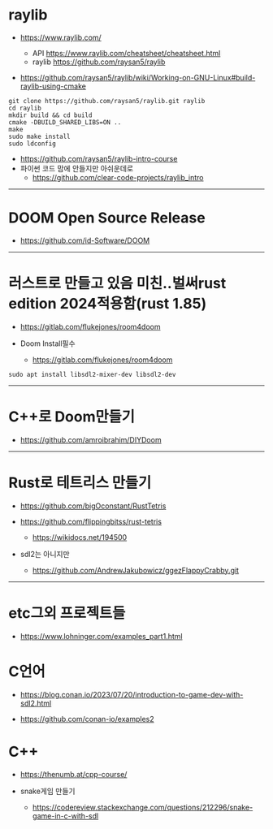 # raylib
- https://www.raylib.com/
  - API https://www.raylib.com/cheatsheet/cheatsheet.html
  - raylib https://github.com/raysan5/raylib

- https://github.com/raysan5/raylib/wiki/Working-on-GNU-Linux#build-raylib-using-cmake

```
git clone https://github.com/raysan5/raylib.git raylib
cd raylib
mkdir build && cd build
cmake -DBUILD_SHARED_LIBS=ON ..
make
sudo make install
sudo ldconfig
```

- https://github.com/raysan5/raylib-intro-course
- 파이썬 코드 맘에 안들지만 아쉬운데로
  - https://github.com/clear-code-projects/raylib_intro


<hr />

# DOOM Open Source Release 
- https://github.com/id-Software/DOOM

<hr />

# 러스트로 만들고 있음 미친..벌써rust edition 2024적용함(rust 1.85)
- https://gitlab.com/flukejones/room4doom


- Doom Install필수
  - https://gitlab.com/flukejones/room4doom 

```
sudo apt install libsdl2-mixer-dev libsdl2-dev
```

<hr />

# C++로 Doom만들기
- https://github.com/amroibrahim/DIYDoom

<hr />

# Rust로 테트리스 만들기
- https://github.com/bigOconstant/RustTetris
- https://github.com/flippingbitss/rust-tetris
  - https://wikidocs.net/194500

- sdl2는 아니지만
  - https://github.com/AndrewJakubowicz/ggezFlappyCrabby.git

<hr />

# etc그외 프로젝트들

- https://www.lohninger.com/examples_part1.html


# C언어
- https://blog.conan.io/2023/07/20/introduction-to-game-dev-with-sdl2.html

- https://github.com/conan-io/examples2

# C++
- https://thenumb.at/cpp-course/

- snake게임 만들기
  - https://codereview.stackexchange.com/questions/212296/snake-game-in-c-with-sdl
